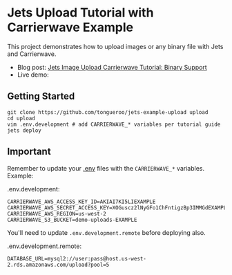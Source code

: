 # Jets Upload Tutorial with Carrierwave Example

This project demonstrates how to upload images or any binary file with Jets and Carrierwave.

* Blog post: [Jets Image Upload Carrierwave Tutorial: Binary Support](https://blog.boltops.com/2018/12/13/jets-image-upload-carrierwave-tutorial-binary-support)
* Live demo:

## Getting Started

    git clone https://github.com/tongueroo/jets-example-upload upload
    cd upload
    vim .env.development # add CARRIERWAVE_* variables per tutorial guide
    jets deploy

## Important

Remember to update your [.env](http://rubyonjets.com/docs/env-files/) files with the `CARRIERWAVE_*` variables. Example:

.env.development:

    CARRIERWAVE_AWS_ACCESS_KEY_ID=AKIAI7KI5LIEXAMPLE
    CARRIERWAVE_AWS_SECRET_ACCESS_KEY=XOGuscz2lNyGFo1ChFntigzBp3IMMGdEXAMPLE
    CARRIERWAVE_AWS_REGION=us-west-2
    CARRIERWAVE_S3_BUCKET=demo-uploads-EXAMPLE

You'll need to update `.env.development.remote` before deploying also.

.env.development.remote:

    DATABASE_URL=mysql2://user:pass@host.us-west-2.rds.amazonaws.com/upload?pool=5
